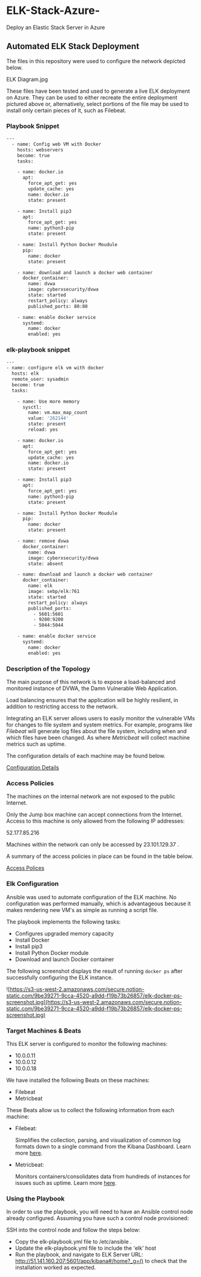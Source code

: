 # ELK-Stack-Azure-
Deploy an Elastic Stack Server in Azure
## Automated ELK Stack Deployment

The files in this repository were used to configure the network depicted below.

ELK Diagram.jpg

These files have been tested and used to generate a live ELK deployment on Azure. They can be used to either recreate the entire deployment pictured above or, alternatively, select portions of the  file may be used to install only certain pieces of it, such as Filebeat.

### Playbook Snippet

```bash
---
  - name: Config web VM with Docker
    hosts: webservers
    become: true
    tasks:

    - name: docker.io
      apt:
        force_apt_get: yes
        update_cache: yes
        name: docker.io
        state: present

    - name: Install pip3
      apt:
        force_apt_get: yes
        name: python3-pip
        state: present

    - name: Install Python Docker Moudule
      pip:
        name: docker
        state: present

    - name: download and launch a docker web container
      docker_container:
        name: dvwa
        image: cyberxsecurity/dvwa
        state: started
        restart_policy: always
        published_ports: 80:80

    - name: enable docker service
      systemd:
        name: docker
        enabled: yes
```

### elk-playbook snippet

```bash
---
- name: configure elk vm with docker
  hosts: elk
  remote_user: sysadmin
  become: true
  tasks:

    - name: Use more memory
      sysctl:
        name: vm.max_map_count
        value: '262144'
        state: present
        reload: yes

    - name: docker.io
      apt:
        force_apt_get: yes
        update_cache: yes
        name: docker.io
        state: present

    - name: Install pip3
      apt:
        force_apt_get: yes
        name: python3-pip
        state: present

    - name: Install Python Docker Moudule
      pip:
        name: docker
        state: present

    - name: remove dvwa
      docker_container:
        name: dvwa
        image: cyberxsecurity/dvwa
        state: absent

    - name: download and launch a docker web container
      docker_container:
        name: elk
        image: sebp/elk:761
        state: started
        restart_policy: always
        published_ports:
          - 5601:5601
          - 9200:9200
          - 5044:5044

    - name: enable docker service
      systemd:
        name: docker
        enabled: yes
```

### Description of the Topology

The main purpose of this network is to expose a load-balanced and monitored instance of DVWA, the Damn Vulnerable Web Application.

Load balancing ensures that the application will be highly resilient, in addition to restricting access to the network. 

Integrating an ELK server allows users to easily monitor the vulnerable VMs for changes to file system and system metrics. For example, programs like *Filebeat* will generate log files about the file system, including when and which files have been changed. As where *Metricbeat* will collect machine metrics such as uptime.

The configuration details of each machine may be found below. 

[Configuration Details](https://www.notion.so/40edd26acd4a4b21bf11de44780fc554)

### Access Policies

The machines on the internal network are not exposed to the public Internet.

Only the Jump box machine can accept connections from the Internet. Access to this machine is only allowed from the following IP addresses:  

52.177.85.216

Machines within the network can only be accessed by 23.101.129.37 . 

A summary of the access policies in place can be found in the table below.

[Access Polices](https://www.notion.so/b985c869641f43dc83b4a0c1528bbabb)

### Elk Configuration

Ansible was used to automate configuration of the ELK machine. No configuration was performed manually, which is advantageous because it makes rendering new VM's as simple as running a script file.

The playbook implements the following tasks: 

- Configures upgraded memory capacity
- Install Docker
- Install pip3
- Install Python Docker module
- Download and launch Docker container

The following screenshot displays the result of running `docker ps` after successfully configuring the ELK instance.

![https://s3-us-west-2.amazonaws.com/secure.notion-static.com/9be39271-9cca-4520-a9dd-f19b73b26857/elk-docker-ps-screenshot.jpg](https://s3-us-west-2.amazonaws.com/secure.notion-static.com/9be39271-9cca-4520-a9dd-f19b73b26857/elk-docker-ps-screenshot.jpg)

### Target Machines & Beats

This ELK server is configured to monitor the following machines: 

- 10.0.0.11
- 10.0.0.12
- 10.0.0.18

We have installed the following Beats on these machines:

- Filebeat
- Metricbeat

These Beats allow us to collect the following information from each machine: 

- Filebeat:

    Simplifies the collection, parsing, and visualization of common log formats down to a single command from the Kibana Dashboard. Learn more [here](https://www.elastic.co/beats/filebeat). 

- Metricbeat:

    Monitors containers/consolidates data from hundreds of instances for issues such as uptime. Learn more [here](https://www.elastic.co/infrastructure-monitoring).

### Using the Playbook

In order to use the playbook, you will need to have an Ansible control node already configured. Assuming you have such a control node provisioned:

SSH into the control node and follow the steps below: 

- Copy the elk-playbook.yml file to /etc/ansible .
- Update the elk-playbook.yml file to include the 'elk' host
- Run the playbook, and navigate to ELK Server URL: http://51.141.160.207:5601/app/kibana#/home?_g=() to check that the installation worked as expected.
